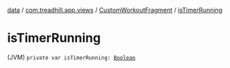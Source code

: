 [data](../../index.md) / [com.treadhill.app.views](../index.md) / [CustomWorkoutFragment](index.md) / [isTimerRunning](./is-timer-running.md)

# isTimerRunning

(JVM) `private var isTimerRunning: `[`Boolean`](https://kotlinlang.org/api/latest/jvm/stdlib/kotlin/-boolean/index.html)